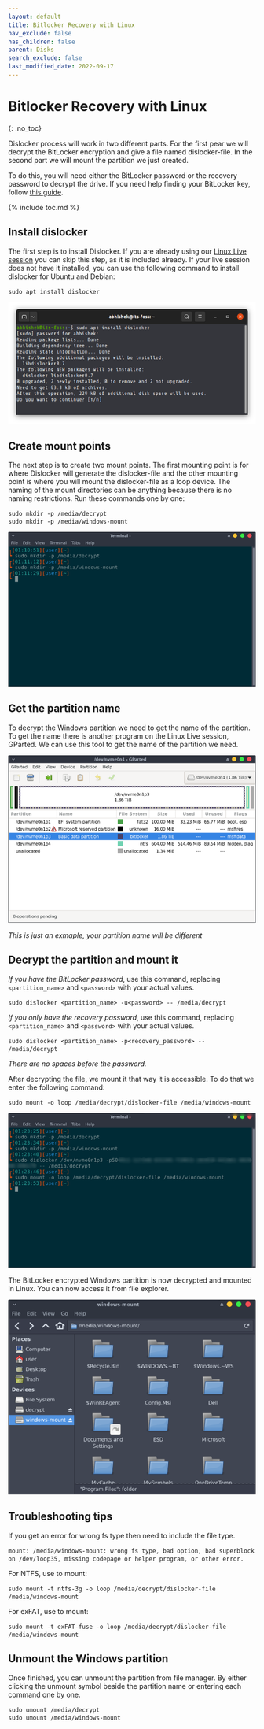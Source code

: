 ```yaml
---
layout: default
title: Bitlocker Recovery with Linux
nav_exclude: false
has_children: false
parent: Disks
search_exclude: false
last_modified_date: 2022-09-17
---
```


# Bitlocker Recovery with Linux
{: .no_toc}

Dislocker process will work in two different parts. For the first pear we will decrypt the BitLocker encryption and give a file named dislocker-file. In the second part we will mount the partition we just created. 

To do this, you will need either the BitLocker password or the recovery password to decrypt the drive. If you need help finding your BitLocker key, follow [this guide](https://support.microsoft.com/en-us/windows/finding-your-bitlocker-recovery-key-in-windows-6b71ad27-0b89-ea08-f143-056f5ab347d6).

{% include toc.md %}

## Install dislocker
The first step is to install Dislocker. If you are already using our [Linux Live session](/docs/live-sessions/linux-live-session) you can skip this step, as it is included already. If your live session does not have it installed, you can use the following command to install dislocker for Ubuntu and Debian:
```
sudo apt install dislocker
```
![install-dislocker-ubuntu.png](/assets/Dislocker/install-dislocker-ubuntu.png)

## Create mount points
The next step is to create two mount points. The first mounting point is for where Dislocker will generate the dislocker-file and the other mounting point is where you will mount the dislocker-file as a loop device.
The naming of the mount directories can be anything because there is no naming restrictions.
Run these commands one by one:

```
sudo mkdir -p /media/decrypt
sudo mkdir -p /media/windows-mount
```

![mount-points.png](/assets/Dislocker/ScreenShot2.png)

## Get the partition name
To decrypt the Windows partition we need to get the name of the partition. To get the name there is another program on the Linux Live session, GParted. We can use this tool to get the name of the partition we need.

![Device-name.png](/assets/Dislocker/ScreenShot3.png)

*This is just an exmaple, your partition name will be different*

## Decrypt the partition and mount it
*If you have the BitLocker password*, use this command, replacing `<partition_name>` and `<password>` with your actual values.

```
sudo dislocker <partition_name> -u<password> -- /media/decrypt
```

*If you only have the recovery password*, use this command, replacing `<partition_name>` and `<password>` with your actual values.

```
sudo dislocker <partition_name> -p<recovery_password> -- /media/decrypt
```

*There are no spaces before the password.*

After decrypting the file, we mount it that way it is accessible. To do that we enter the following command:

```
sudo mount -o loop /media/decrypt/dislocker-file /media/windows-mount
```

![Mount.png](/assets/Dislocker/ScreenShot4_1.png)

The BitLocker encrypted Windows partition is now decrypted and mounted in Linux. You can now access it from file explorer.
  
![DriveInExplorer.png](/assets/Dislocker/ScreenShot5.png)

## Troubleshooting tips
If you get an error for wrong fs type then need to include the file type.

```
mount: /media/windows-mount: wrong fs type, bad option, bad superblock on /dev/loop35, missing codepage or helper program, or other error.
```

For NTFS, use to mount:

```
sudo mount -t ntfs-3g -o loop /media/decrypt/dislocker-file /media/windows-mount
```

For exFAT, use to mount:

```
sudo mount -t exFAT-fuse -o loop /media/decrypt/dislocker-file /media/windows-mount
```

## Unmount the Windows partition
Once finished, you can unmount the partition from file manager. By either clicking the unmount symbol beside the partition name or entering each command one by one.

```
sudo umount /media/decrypt
sudo umount /media/windows-mount
```

